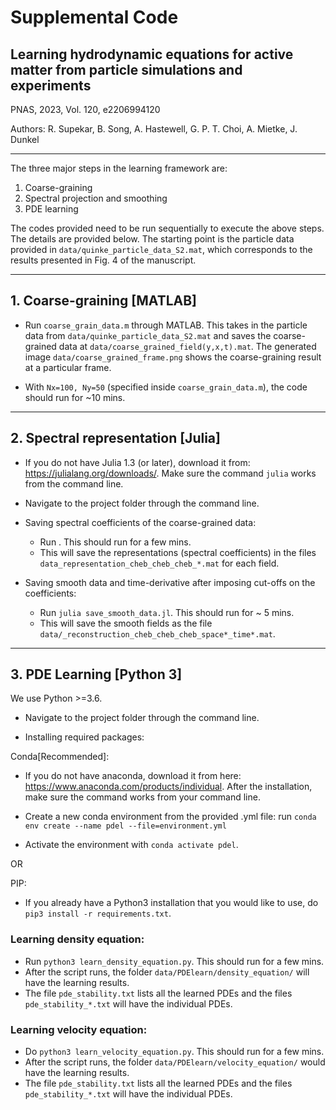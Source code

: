 
# Supplemental Code 
## Learning hydrodynamic equations for active matter from particle simulations and experiments
PNAS, 2023, Vol. 120, e2206994120

Authors: R. Supekar, B. Song, A. Hastewell, G. P. T. Choi, A. Mietke, J. Dunkel

---
The three major steps in the learning framework are: 

1. Coarse-graining
2. Spectral projection and smoothing 
3. PDE learning 

The codes provided need to be run sequentially to execute the above steps. The details are provided below. The starting point is the particle data provided in `data/quinke_particle_data_S2.mat`, which corresponds to the results presented in Fig. 4 of the manuscript. 

---
## 1. Coarse-graining [MATLAB] 

- Run `coarse_grain_data.m` through MATLAB. This takes in the particle data from `data/quinke_particle_data_S2.mat` and saves the coarse-grained data at `data/coarse_grained_field(y,x,t).mat`. The generated image `data/coarse_grained_frame.png` shows the coarse-graining result at a particular frame. 

- With `Nx=100, Ny=50` (specified inside `coarse_grain_data.m`), the code should run for ~10 mins.

---
## 2. Spectral representation [Julia] 

- If you do not have Julia 1.3 (or later), download it from: https://julialang.org/downloads/. Make sure the command `julia` works from the command line.

- Navigate to the project folder through the command line. 

- Saving spectral coefficients of the coarse-grained data: 
    - Run <julia save_representation.jl>. This should run for a few mins. 
    - This will save the representations (spectral coefficients) in the files `data_representation_cheb_cheb_cheb_*.mat` for each field. 

- Saving smooth data and time-derivative after imposing cut-offs on the coefficients:
    - Run `julia save_smooth_data.jl`. This should run for ~ 5 mins.  
    - This will save the smooth fields as the file `data/_reconstruction_cheb_cheb_cheb_space*_time*.mat`.

---
## 3. PDE Learning [Python 3]

We use Python >=3.6.

- Navigate to the project folder through the command line. 

- Installing required packages:

Conda[Recommended]: 
- If you do not have anaconda, download it from here: https://www.anaconda.com/products/individual. After the installation, make sure the command <conda list> works from your command line. 
- Create a new conda environment from the provided .yml file: run 
    `conda env create --name pdel --file=environment.yml`

- Activate the environment with `conda activate pdel`. 

OR 

PIP:
- If you already have a Python3 installation that you would like to use, do `pip3 install -r requirements.txt`.

### **Learning density equation:**
- Run `python3 learn_density_equation.py`. This should run for a few mins. 
- After the script runs, the folder `data/PDElearn/density_equation/` will have the learning results. 
- The file `pde_stability.txt` lists all the learned PDEs and the files `pde_stability_*.txt` will have the individual PDEs. 

### **Learning velocity equation:**  
- Do `python3 learn_velocity_equation.py`. This should run for a few mins.
- After the script runs, the folder `data/PDElearn/velocity_equation/` would have the learning results. 
- The file `pde_stability.txt` lists all the learned PDEs and the files `pde_stability_*.txt` will have the individual PDEs. 

